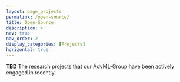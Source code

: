 ```yaml
---
layout: page_projects
permalink: /open-source/
title: Open-Source
description: >
nav: true
nav_order: 2
display_categories: [Projects]
horizontal: true
---
```


<b>TBD</b> The research projects that our AdvML-Group have been actively engaged in recently.

<!-- ---
layout: page
permalink: /open-source/
title: Open-Source
description: >
nav: true
nav_order: 4
display_categories: [Projects]
horizontal: true
---

<b>TBD</b> Undergraduate and graduate courses that I will be teaching annually. -->

<!-- ***

#### Data Science (CS3102, CS2020303)
- Fall 2023
- Spring 2023
- Fall 2022

***

#### Deep Learning (CS3201, CS2030304)
- Spring 2024
- Spring 2023

***

#### Machine Learning (CS1030068, CS6030303)
- Fall 2023
- Spring 2023
- Spring 2022

***

#### Artificial Intelligence and Machine Learning (CS1040194)
- Spring 2024 -->
